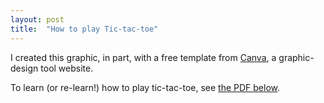 ```yaml
---
layout: post
title:  "How to play Tic-tac-toe"
---
```

I created this graphic, in part, with a free template from <a href="https://www.canva.com/">Canva</a>, a graphic-design tool website.

To learn (or re-learn!) how to play tic-tac-toe, see <a href="/samples/tic-tac-toe.pdf">the PDF below</a>.

<object style="min-height: 600px;" data="/samples/tic-tac-toe.pdf" width="100%" height="100%" type='application/pdf'/>
